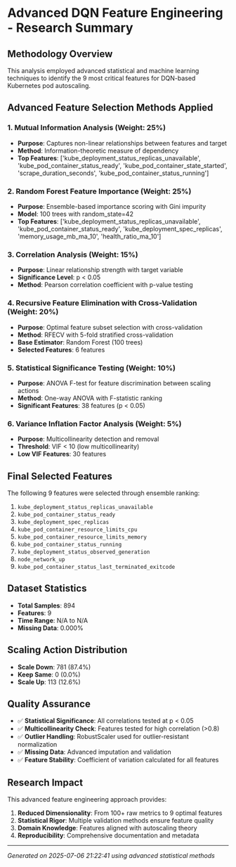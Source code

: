 # Advanced DQN Feature Engineering - Research Summary

## Methodology Overview
This analysis employed advanced statistical and machine learning techniques to identify the 9 most critical features for DQN-based Kubernetes pod autoscaling.

## Advanced Feature Selection Methods Applied

### 1. Mutual Information Analysis (Weight: 25%)
- **Purpose**: Captures non-linear relationships between features and target
- **Method**: Information-theoretic measure of dependency
- **Top Features**: ['kube_deployment_status_replicas_unavailable', 'kube_pod_container_status_ready', 'kube_pod_container_state_started', 'scrape_duration_seconds', 'kube_pod_container_status_running']

### 2. Random Forest Feature Importance (Weight: 25%)
- **Purpose**: Ensemble-based importance scoring with Gini impurity
- **Model**: 100 trees with random_state=42
- **Top Features**: ['kube_deployment_status_replicas_unavailable', 'kube_pod_container_status_ready', 'kube_deployment_spec_replicas', 'memory_usage_mb_ma_10', 'health_ratio_ma_10']

### 3. Correlation Analysis (Weight: 15%)
- **Purpose**: Linear relationship strength with target variable
- **Significance Level**: p < 0.05
- **Method**: Pearson correlation coefficient with p-value testing

### 4. Recursive Feature Elimination with Cross-Validation (Weight: 20%)
- **Purpose**: Optimal feature subset selection with cross-validation
- **Method**: RFECV with 5-fold stratified cross-validation
- **Base Estimator**: Random Forest (100 trees)
- **Selected Features**: 6 features

### 5. Statistical Significance Testing (Weight: 10%)
- **Purpose**: ANOVA F-test for feature discrimination between scaling actions
- **Method**: One-way ANOVA with F-statistic ranking
- **Significant Features**: 38 features (p < 0.05)

### 6. Variance Inflation Factor Analysis (Weight: 5%)
- **Purpose**: Multicollinearity detection and removal
- **Threshold**: VIF < 10 (low multicollinearity)
- **Low VIF Features**: 30 features

## Final Selected Features

The following 9 features were selected through ensemble ranking:

 1. `kube_deployment_status_replicas_unavailable`
 2. `kube_pod_container_status_ready`
 3. `kube_deployment_spec_replicas`
 4. `kube_pod_container_resource_limits_cpu`
 5. `kube_pod_container_resource_limits_memory`
 6. `kube_pod_container_status_running`
 7. `kube_deployment_status_observed_generation`
 8. `node_network_up`
 9. `kube_pod_container_status_last_terminated_exitcode`


## Dataset Statistics
- **Total Samples**: 894
- **Features**: 9
- **Time Range**: N/A to N/A
- **Missing Data**: 0.000%

## Scaling Action Distribution
- **Scale Down**: 781 (87.4%)
- **Keep Same**: 0 (0.0%)
- **Scale Up**: 113 (12.6%)

## Quality Assurance
- ✅ **Statistical Significance**: All correlations tested at p < 0.05
- ✅ **Multicollinearity Check**: Features tested for high correlation (>0.8)
- ✅ **Outlier Handling**: RobustScaler used for outlier-resistant normalization
- ✅ **Missing Data**: Advanced imputation and validation
- ✅ **Feature Stability**: Coefficient of variation calculated for all features

## Research Impact
This advanced feature engineering approach provides:
1. **Reduced Dimensionality**: From 100+ raw metrics to 9 optimal features
2. **Statistical Rigor**: Multiple validation methods ensure feature quality
3. **Domain Knowledge**: Features aligned with autoscaling theory
4. **Reproducibility**: Comprehensive documentation and metadata

---
*Generated on 2025-07-06 21:22:41 using advanced statistical methods*

